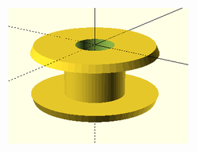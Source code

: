 ![image](https://github.com/frankyhub/openscad-Beispiele/blob/master/032%20Untergarnspule/Untergarnspule.png)
